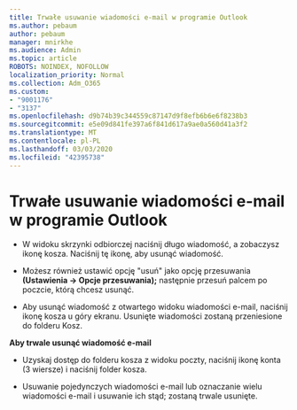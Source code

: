 ```yaml
---
title: Trwałe usuwanie wiadomości e-mail w programie Outlook
ms.author: pebaum
author: pebaum
manager: mnirkhe
ms.audience: Admin
ms.topic: article
ROBOTS: NOINDEX, NOFOLLOW
localization_priority: Normal
ms.collection: Adm_O365
ms.custom:
- "9001176"
- "3137"
ms.openlocfilehash: d9b74b39c344559c87147d9f8efb6b6e6f8238b3
ms.sourcegitcommit: e5e09d841fe397a6f841d617a9ae0a560d41a3f2
ms.translationtype: MT
ms.contentlocale: pl-PL
ms.lasthandoff: 03/03/2020
ms.locfileid: "42395738"
---
```

# <a name="permanently-delete-an-email-in-outlook"></a>Trwałe usuwanie wiadomości e-mail w programie Outlook

- W widoku skrzynki odbiorczej naciśnij długo wiadomość, a zobaczysz ikonę kosza. Naciśnij tę ikonę, aby usunąć wiadomość.

- Możesz również ustawić opcję "usuń" jako opcję przesuwania **(Ustawienia -> Opcje przesuwania);** następnie przesuń palcem po poczcie, którą chcesz usunąć. 

- Aby usunąć wiadomość z otwartego widoku wiadomości e-mail, naciśnij ikonę kosza u góry ekranu. Usunięte wiadomości zostaną przeniesione do folderu Kosz. 

**Aby trwale usunąć wiadomość e-mail**

- Uzyskaj dostęp do folderu kosza z widoku poczty, naciśnij ikonę konta (3 wiersze) i naciśnij folder kosza.

- Usuwanie pojedynczych wiadomości e-mail lub oznaczanie wielu wiadomości e-mail i usuwanie ich stąd; zostaną trwale usunięte.
